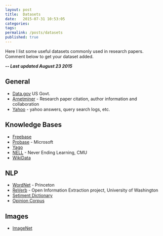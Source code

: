 ```yaml
---
layout: post
title:  Datasets
date:   2015-07-31 10:53:05
categories:
tags:
permalink: /posts/datasets
published: true
---
```



Here I list some useful datasets commonly used in research papers. Comment below to get your dataset added.

***-- Last updated August 23 2015***


## General
* [Data.gov] US Govt.
* [Arnetminer] - Research paper citation, author information and collaboration
* [Yahoo] - yahoo answers, query search logs, etc.



## Knowledge Bases
* [Freebase]
* [Probase] - Microsoft
* [Yago]
* [NELL] - Never Ending Learning, CMU
* [WikiData]




## NLP
* [WordNet] - Princeton
* [ReVerb] - Open Information Extraction project, University of Washington
* [Setiment Dictionary]
* [Opinion Corpus]



## Images
* [ImageNet]



[Freebase]:  http://freebase.com
[WordNet]: http://wordnet.princeton.edu/
[Probase]: http://research.microsoft.com/en-us/projects/probase/default.aspx
[Yago]: http://www.mpi-inf.mpg.de/departments/databases-and-information-systems/research/yago-naga/yago/
[NELL]: http://rtw.ml.cmu.edu/rtw/
[WikiData]: https://www.wikidata.org/wiki/Wikidata:Main_Page
[DBPedia]: http://wiki.dbpedia.org/Downloads
[ReVerb]: http://reverb.cs.washington.edu/
[ImageNet]: http://www.image-net.org/
[Setiment Dictionary]: http://www.cs.uic.edu/~liub/FBS/sentiment-analysis.html
[Opinion Corpus]: http://mpqa.cs.pitt.edu/
[Data.gov]: https://www.data.gov/
[Arnetminer]: https://aminer.org/billboard/AMinerNetwork
[Yahoo]: http://webscope.sandbox.yahoo.com/#datasets
